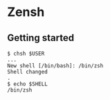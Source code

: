 # Zensh
## Getting started
```
$ chsh $USER
...
New shell [/bin/bash]: /bin/zsh
Shell changed
.
$ echo $SHELL
/bin/zsh
```
